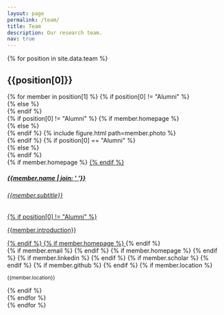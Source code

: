 ```yaml
---
layout: page
permalink: /team/
title: Team
description: Our research team.
nav: true
---
```

<!-- _pages/team.md -->
<div class="team">
  {% for position in site.data.team %}
    <div class="position">
      <h2>{{position[0]}}</h2>
      <div class="row">
        {% for member in position[1] %}
          {% if position[0] != "Alumni" %}
          <div class="col-12">
          <div class="card hoverable" id="{{member.name | join: '_' | downcase}}">
          {% else %}
          <div class="col-sm-6 d-flex">
          <div class="card hoverable flex-grow-1" id="{{member.name | join: '_' | downcase}}">
          {% endif %}
            <div class="row no-gutters">
                {% if position[0] != "Alumni" %}
                  {% if member.homepage %}
                    <div class="col-sm-4 col-md-3 profile-image cursor-pointer" onclick="location.href='{{member.homepage}}'">
                  {% else %}
                    <div class="col-sm-4 col-md-3 profile-image">
                  {% endif %}
                  {% include figure.html path=member.photo %}
                  </div>
                {% endif %}
                {% if position[0] == "Alumni" %}
                <div class="team col-sm-12">
                {% else %}
                <div class="team col-sm-8 col-md-9">
                {% endif %}
                  <div class="card-body">
                    {% if member.homepage %}
                    <a href="{{member.homepage}}">
                    {% endif %}
                    <h5 class="card-title">{{member.name | join: ' '}}</h5>
                    <h6 class="card-subtitle mb-2 text-muted">{{member.subtitle}}</h6>
                    {% if position[0] != "Alumni" %}
                      <p class="card-text main">
                        {{member.introduction}}
                      </p>
                    {% endif %}
                    {% if member.homepage %}
                    </a>
                    {% endif %}
                    <div class="toolbar">
                    </div>
                    {% if member.email %}
                      <a href="mailto:{{member.email}}" class="card-link"><i class="fas fa-envelope"></i></a>
                    {% endif %}
                    {% if member.homepage %}
                      <a href="{{member.homepage}}" class="card-link"><i class="fas fa-home"></i></a>
                    {% endif %}
                    {% if member.linkedin %}
                      <a href="{{member.linkedin}}" class="card-link" target="_blank"><i class="fab fa-linkedin"></i></a>
                    {% endif %}
                    {% if member.scholar %}
                      <a href="{{member.scholar}}" class="card-link" target="_blank"><i class="ai ai-google-scholar"></i></a>
                    {% endif %}
                    {% if member.github %}
                      <a href="{{member.github}}" class="card-link" target="_blank"><i class="fab fa-github"></i></a>
                    {% endif %}
                    {% if member.location %}
                    <p class="card-text">
                      <small class="test-muted"><i class="fas fa-thumbtack"></i> {{member.location}} </small>
                    </p>
                    {% endif %}
                  </div>
                </div>
            </div>
          </div>
          </div>
        {% endfor %}
      </div>
    </div>
  {% endfor %}
</div>
